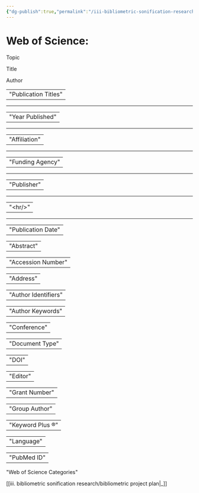 ```yaml
---
{"dg-publish":true,"permalink":"/iii-bibliometric-sonification-research/steps/mappings/","noteIcon":""}
---
```


# Web of Science:

Topic

Title

Author

|   |
|---|
|"Publication Titles"|

  

---

|   |
|---|
|"Year Published"|

  

---

|   |
|---|
|"Affiliation"|

  

---

|   |
|---|
|"Funding Agency"|

  

---

|   |
|---|
|"Publisher"|

  

---

|   |
|---|
|"&lt;hr/&gt;"|

  

---

|   |
|---|
|"Publication Date"|

  

|   |
|---|
|"Abstract"|

  

|   |
|---|
|"Accession Number"|

  

|   |
|---|
|"Address"|

  

|   |
|---|
|"Author Identifiers"|

  

|   |
|---|
|"Author Keywords"|

  

|   |
|---|
|"Conference"|

  

|   |
|---|
|"Document Type"|

  

|   |
|---|
|"DOI"|

  

|   |
|---|
|"Editor"|

  

|   |
|---|
|"Grant Number"|

  

|   |
|---|
|"Group Author"|

  

|   |
|---|
|"Keyword Plus ®"|

  

|   |
|---|
|"Language"|

  

|   |
|---|
|"PubMed ID"|

  

"Web of Science Categories"

[[iii. bibliometric sonification research/bibliometric project plan\|_]]